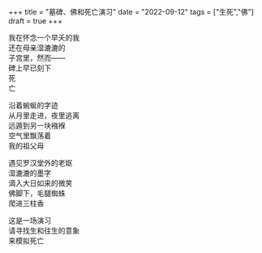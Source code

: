 +++
title = "墓碑、佛和死亡演习"
date = "2022-09-12"
tags = ["生死","佛"]
draft = true
+++

我在怀念一个早夭的我<br>
还在母亲湿漉漉的<br>
子宫里，然而——<br>
碑上早已刻下<br>
死<br>
亡<br>

沿着蜿蜒的字迹<br>
从月里走进，夜里逃离<br>
远遁到另一块襁褓<br>
空气里飘荡着<br>
我的祖父母<br>

遇见罗汉堂外的老妪<br>
湿漉漉的墨字<br>
滴入大日如来的微笑<br>
佛脚下，毛腿蜘蛛<br>
爬进三柱香<br>

这是一场演习<br>
请寻找生和往生的意象<br>
来模拟死亡<br>